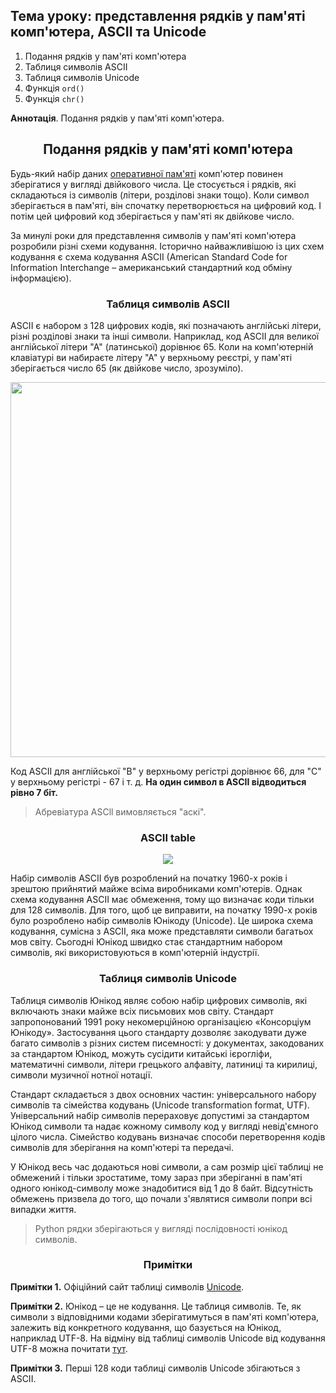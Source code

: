 ## Тема уроку: представлення рядків у пам'яті комп'ютера, ASCII та Unicode

1. Подання рядків у пам'яті комп'ютера
2. Таблиця символів ASCII
3. Таблиця символів Unicode
4. Функція `ord()`
5. Функція `chr()`

**Аннотація**. Подання рядків у пам'яті комп'ютера.

<h2 align="center"><b>Подання рядків у пам'яті комп'ютера</b></h2>

Будь-який набір даних [оперативної пам'яті](https://ru.wikipedia.org/wiki/%D0%9E%D0%BF%D0%B5%D1%80%D0%B0%D1%82%D0%B8%D0%B2%D0%BD%D0%B0%D1%8F_%D0%BF%D0%B0%D0%BC%D1%8F%D1%82%D1%8C) комп'ютер повинен зберігатися у вигляді двійкового числа. Це стосується і рядків, які складаються із символів (літери, розділові знаки тощо). Коли символ зберігається в пам'яті, він спочатку перетворюється на цифровий код. І потім цей цифровий код зберігається у пам'яті як двійкове число.

За минулі роки для представлення символів у пам'яті комп'ютера розробили різні схеми кодування. Історично найважливішою із цих схем кодування є схема кодування ASCII (American Standard Code for Information Interchange – американський стандартний код обміну інформацією).

<h3 align="center"><b>Таблиця символів ASCII</b></h3>

ASCII є набором з 128 цифрових кодів, які позначають англійські літери, різні розділові знаки та інші символи. Наприклад, код ASCII для великої англійської літери "А" (латинської) дорівнює 65. Коли на комп'ютерній клавіатурі ви набираєте літеру "А" у верхньому реєстрі, у пам'яті зберігається число 65 (як двійкове число, зрозуміло).

<div align="center"><img src="https://ucarecdn.com/0e7a9757-5bae-4d65-a241-8910e1bf4e0f/" width="600"></div>

Код ASCII для англійської "В" у верхньому регістрі дорівнює 66, для "С" у верхньому регістрі - 67 і т. д. **На один символ в ASCII відводиться рівно 7 біт.**

> Абревіатура ASCll вимовляється "аскі".

<h3 align="center"><b>ASCII table</b></h3>

<div align="center"><img src="https://ucarecdn.com/8a6ce363-1e0c-4593-8c1b-f22da0dda956/"></div>

Набір символів ASCII був розроблений на початку 1960-х років і зрештою прийнятий майже всіма виробниками комп'ютерів. Однак схема кодування ASCII має обмеження, тому що визначає коди тільки для 128 символів. Для того, щоб це виправити, на початку 1990-х років було розроблено набір символів Юнікоду (Unicode). Це широка схема кодування, сумісна з ASCII, яка може представляти символи багатьох мов світу. Сьогодні Юнікод швидко стає стандартним набором символів, які використовуються в комп'ютерній індустрії.

<h3 align="center"><b>Таблиця символів Unicode</b></h3>

Таблиця символів Юнікод являє собою набір цифрових символів, які включають знаки майже всіх письмових мов світу. Стандарт запропонований 1991 року некомерційною організацією «Консорціум Юнікоду». Застосування цього стандарту дозволяє закодувати дуже багато символів з різних систем писемності: у документах, закодованих за стандартом Юнікод, можуть сусідити китайські ієрогліфи, математичні символи, літери грецького алфавіту, латиниці та кирилиці, символи музичної нотної нотації.

Стандарт складається з двох основних частин: універсального набору символів та сімейства кодувань (Unicode transformation format, UTF). Універсальний набір символів перераховує допустимі за стандартом Юнікод символи та надає кожному символу код у вигляді невід'ємного цілого числа. Сімейство кодувань визначає способи перетворення кодів символів для зберігання на комп'ютері та передачі.

У Юнікод весь час додаються нові символи, а сам розмір цієї таблиці не обмежений і тільки зростатиме, тому зараз при зберіганні в пам'яті одного юнікод-символу може знадобитися від 1 до 8 байт. Відсутність обмежень призвела до того, що почали з'являтися символи попри всі випадки життя.

> Python рядки зберігаються у вигляді послідовності юнікод символів.

<h3 align="center"><b>Примітки</b></h3>

**Примітки 1.** Офіційний сайт таблиці символів [Unicode](https://home.unicode.org/).

**Примітки 2.** Юнікод – це не кодування. Це таблиця символів. Те, як символи з відповідними кодами зберігатимуться в пам'яті комп'ютера, залежить від конкретного кодування, що базується на Юнікод, наприклад UTF-8. На відміну від таблиці символів Unicode від кодування UTF-8 можна почитати [тут](https://developer.roman.grinyov.name/blog/104).

**Примітки 3.** Перші 128 коди таблиці символів Unicode збігаються з ASCII.

